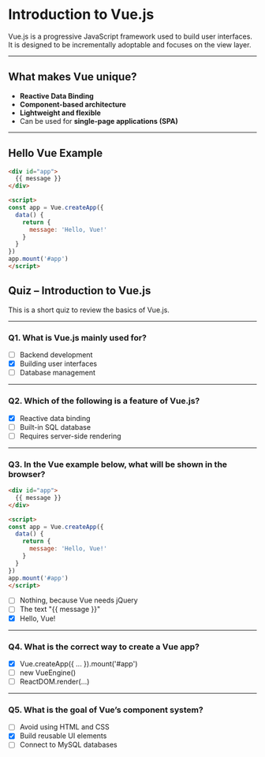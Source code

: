 
# Introduction to Vue.js

Vue.js is a progressive JavaScript framework used to build user interfaces. It is designed to be incrementally adoptable and focuses on the view layer.

---

## What makes Vue unique?

- **Reactive Data Binding**
- **Component-based architecture**
- **Lightweight and flexible**
- Can be used for **single-page applications (SPA)**

---

## Hello Vue Example

```html
<div id="app">
  {{ message }}
</div>

<script>
const app = Vue.createApp({
  data() {
    return {
      message: 'Hello, Vue!'
    }
  }
})
app.mount('#app')
</script>
```

## Quiz – Introduction to Vue.js

This is a short quiz to review the basics of Vue.js.

---

### Q1. What is Vue.js mainly used for?

- [ ] Backend development
- [x] Building user interfaces
- [ ] Database management

---

### Q2. Which of the following is a feature of Vue.js?

- [x] Reactive data binding
- [ ] Built-in SQL database
- [ ] Requires server-side rendering

---

### Q3. In the Vue example below, what will be shown in the browser?
```html
<div id="app">
  {{ message }}
</div>

<script>
const app = Vue.createApp({
  data() {
    return {
      message: 'Hello, Vue!'
    }
  }
})
app.mount('#app')
</script>
```
- [ ] Nothing, because Vue needs jQuery
- [ ] The text "{{ message }}"
- [x] Hello, Vue!
---

### Q4. What is the correct way to create a Vue app?
- [x] Vue.createApp({ ... }).mount('#app')
- [ ] new VueEngine()
- [ ] ReactDOM.render(...)

---
### Q5. What is the goal of Vue’s component system?
- [ ] Avoid using HTML and CSS
- [x] Build reusable UI elements
- [ ] Connect to MySQL databases

